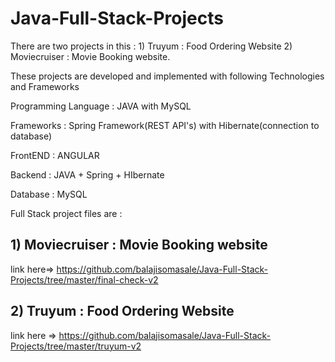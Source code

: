 # Java-Full-Stack-Projects

There are two projects in this : 1) Truyum : Food Ordering Website
                                 2) Moviecruiser : Movie Booking website. 
                                 
                                 
These projects are developed and implemented with following Technologies and Frameworks

Programming Language : JAVA with MySQL

Frameworks : Spring Framework(REST API's) with Hibernate(connection to database)

FrontEND : ANGULAR

Backend  : JAVA + Spring + HIbernate

Database : MySQL 

Full Stack project files are :
## 1)  Moviecruiser : Movie Booking website

link here=> https://github.com/balajisomasale/Java-Full-Stack-Projects/tree/master/final-check-v2

## 2) Truyum : Food Ordering Website 

link here => https://github.com/balajisomasale/Java-Full-Stack-Projects/tree/master/truyum-v2
